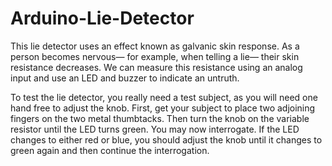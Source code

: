 # Arduino-Lie-Detector
This lie detector uses an effect known as galvanic skin response.
As a person becomes nervous—
for example, when telling a lie—
their skin resistance decreases.
We can measure this resistance using an analog input and use an LED and buzzer to indicate an untruth.

To test the lie detector, you really need a test subject, as you will need one hand free to adjust the knob.
First, get your subject to place two adjoining fingers on the two metal thumbtacks. 
Then turn the knob on the variable resistor until the LED turns green.
You may now interrogate. 
If the LED changes to either red or blue, you should adjust the knob until it changes to green again and then continue the interrogation.
